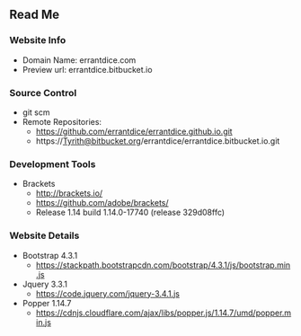 ## Read Me
### Website Info
* Domain Name: errantdice.com
* Preview url: errantdice.bitbucket.io

### Source Control
* git scm
* Remote Repositories:
    * https://github.com/errantdice/errantdice.github.io.git
    * https://Tyrith@bitbucket.org/errantdice/errantdice.bitbucket.io.git

### Development Tools
* Brackets 
    * http://brackets.io/
    * https://github.com/adobe/brackets/
    * Release 1.14 build 1.14.0-17740 (release 329d08ffc) 

### Website Details
* Bootstrap 4.3.1
    - https://stackpath.bootstrapcdn.com/bootstrap/4.3.1/js/bootstrap.min.js
* Jquery 3.3.1
    - https://code.jquery.com/jquery-3.4.1.js
* Popper 1.14.7
    - https://cdnjs.cloudflare.com/ajax/libs/popper.js/1.14.7/umd/popper.min.js